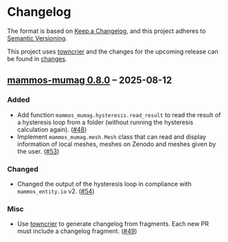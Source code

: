 # Changelog

The format is based on [Keep a Changelog](https://keepachangelog.com/en/1.0.0/), and this project adheres to [Semantic Versioning](https://semver.org/spec/v2.0.0.html).

This project uses [towncrier](https://towncrier.readthedocs.io/) and the changes for the upcoming release can be found in [changes](changes).

<!-- towncrier release notes start -->

## [mammos-mumag 0.8.0](https://github.com/MaMMoS-project/mammos-mumag/tree/0.8.0) – 2025-08-12

### Added

- Add function `mammos_mumag.hysteresis.read_result` to read the result of a hysteresis loop from a folder (without running the hysteresis calculation again). ([#48](https://github.com/MaMMoS-project/mammos-mumag/pull/48))
- Implement `mammos_mumag.mesh.Mesh` class that can read and display information of local meshes, meshes on Zenodo and meshes given by the user. ([#53](https://github.com/MaMMoS-project/mammos-mumag/pull/53))

### Changed

- Changed the output of the hysteresis loop in compliance with `mammos_entity.io` v2. ([#54](https://github.com/MaMMoS-project/mammos-mumag/pull/54))

### Misc

- Use [towncrier](https://towncrier.readthedocs.io) to generate changelog from fragments. Each new PR must include a changelog fragment. ([#49](https://github.com/MaMMoS-project/mammos-mumag/pull/49))
